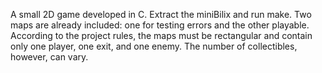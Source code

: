 A small 2D game developed in C. Extract the miniBilix and run make. Two maps are already included: one for testing errors and the other playable. According to the project rules, the maps must be rectangular and contain only one player, one exit, and one enemy. The number of collectibles, however, can vary.
